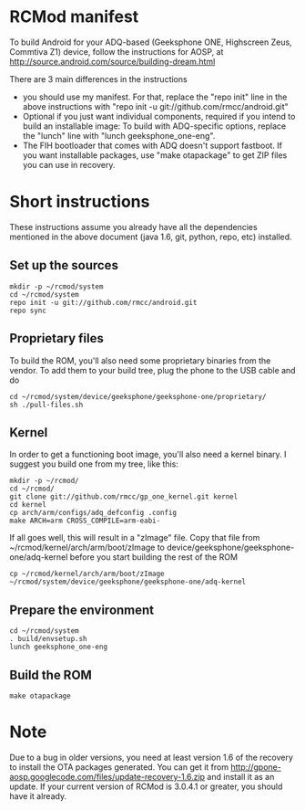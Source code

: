 RCMod manifest
==============

To build Android for your ADQ-based (Geeksphone ONE, Highscreen Zeus, 
Commtiva Z1) device, follow the instructions for AOSP, at
http://source.android.com/source/building-dream.html

There are 3 main differences in the instructions

* you should use my manifest. For that, replace the "repo init" line in the above instructions with "repo init -u git://github.com/rmcc/android.git"
* Optional if you just want individual components, required if you intend to build an installable image: To build with ADQ-specific options, replace the "lunch" line with "lunch geeksphone_one-eng".
* The FIH bootloader that comes with ADQ doesn't support fastboot. If you want installable packages, use "make otapackage" to get ZIP files you can use in recovery.

Short instructions
==================

These instructions assume you already have all the dependencies mentioned in the above document (java 1.6, git, python, repo, etc) installed.

Set up the sources
------------------

	mkdir -p ~/rcmod/system
	cd ~/rcmod/system
	repo init -u git://github.com/rmcc/android.git
	repo sync

Proprietary files
-----------------

To build the ROM, you'll also need some proprietary binaries from the vendor. To add them to your build tree, plug the phone to the USB cable and do

	cd ~/rcmod/system/device/geeksphone/geeksphone-one/proprietary/
	sh ./pull-files.sh

Kernel
------

In order to get a functioning boot image, you'll also need a kernel binary. I suggest you build one from my tree, like this:

	mkdir -p ~/rcmod/
	cd ~/rcmod/
	git clone git://github.com/rmcc/gp_one_kernel.git kernel
	cd kernel
	cp arch/arm/configs/adq_defconfig .config
	make ARCH=arm CROSS_COMPILE=arm-eabi-

If all goes well, this will result in a "zImage" file. Copy that file from ~/rcmod/kernel/arch/arm/boot/zImage to device/geeksphone/geeksphone-one/adq-kernel before you start building the rest of the ROM

	cp ~/rcmod/kernel/arch/arm/boot/zImage ~/rcmod/system/device/geeksphone/geeksphone-one/adq-kernel

Prepare the environment
-----------------------

	cd ~/rcmod/system
	. build/envsetup.sh
	lunch geeksphone_one-eng

Build the ROM
-------------

	make otapackage

Note
====

Due to a bug in older versions, you need at least version 1.6 of the recovery to install the OTA packages generated. You can get it from http://gpone-aosp.googlecode.com/files/update-recovery-1.6.zip and install it as an update. If your current version of RCMod is 3.0.4.1 or greater, you should have it already.

